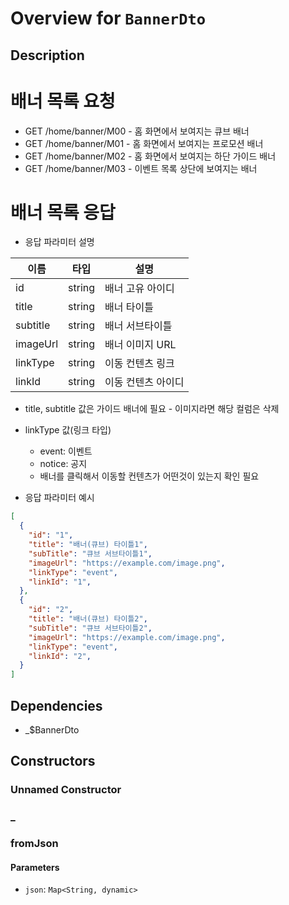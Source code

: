 # Overview for `BannerDto`

## Description

# 배너 목록 요청

 - GET /home/banner/M00 - 홈 화면에서 보여지는 큐브 배너
 - GET /home/banner/M01 - 홈 화면에서 보여지는 프로모션 배너
 - GET /home/banner/M02 - 홈 화면에서 보여지는 하단 가이드 배너
 - GET /home/banner/M03 - 이벤트 목록 상단에 보여지는 배너

 # 배너 목록 응답

 - 응답 파라미터 설명

 |이름|타입|설명|
 |-|-|-|
 |id|string|배너 고유 아이디|
 |title|string|배너 타이틀|
 |subtitle|string|배너 서브타이틀|
 |imageUrl|string|배너 이미지 URL|
 |linkType|string|이동 컨텐츠 링크|
 |linkId|string|이동 컨텐츠 아이디|

 - title, subtitle 값은 가이드 배너에 필요 - 이미지라면 해당 컬럼은 삭제
 - linkType 값(링크 타입)
   - event: 이벤트
   - notice: 공지
   - 배너를 클릭해서 이동할 컨텐츠가 어떤것이 있는지 확인 필요

 - 응답 파라미터 예시

 ```json
 [
   {
     "id": "1",
     "title": "배너(큐브) 타이틀1",
     "subTitle": "큐브 서브타이틀1",
     "imageUrl": "https://example.com/image.png",
     "linkType": "event",
     "linkId": "1",
   },
   {
     "id": "2",
     "title": "배너(큐브) 타이틀2",
     "subTitle": "큐브 서브타이틀2",
     "imageUrl": "https://example.com/image.png",
     "linkType": "event",
     "linkId": "2",
   }
 ]
 ```

## Dependencies

- _$BannerDto

## Constructors

### Unnamed Constructor


### _


### fromJson


#### Parameters

- `json`: `Map<String, dynamic>`
